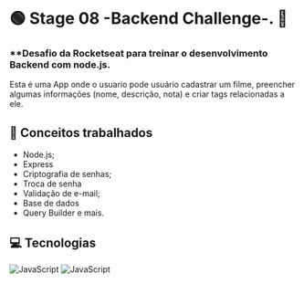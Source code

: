 # :green_circle: Stage 08 -Backend Challenge-. :sunflower:
### **Desafio da Rocketseat para treinar o desenvolvimento Backend com node.js. 

Esta é uma App onde o usuario pode usuário cadastrar um filme, preencher algumas informações (nome, descrição, nota) e criar tags relacionadas a ele.



## :memo: Conceitos trabalhados

- Node.js;
- Express
- Criptografia de senhas;
- Troca de senha
- Validação de e-mail;
- Base de dados
- Query Builder e mais.


## :computer: Tecnologias

<div>
  <!-- HTML5 -->
  <!--<img src="https://img.shields.io/badge/HTML5-E34F26?style=for-the-badge&logo=html5&logoColor=white" alt="HTML5"/>-->
  <!-- CSS3 -->
  <!--<img src="https://img.shields.io/badge/CSS3-1572B6?style=for-the-badge&logo=css3&logoColor=white" alt="CSS3"/>-->

  <!-- JavaScript -->
   <img src="https://img.shields.io/badge/JavaScript-F7DF1E?style=for-the-badge&logo=javascript&logoColor=black" alt="JavaScript"/> 
  
   <!-- Node.js -->
   <img src="https://img.shields.io/badge/Node.js-43853D?style=for-the-badge&logo=node.js&logoColor=white" alt="JavaScript"/> 

  <!-- React Native -->
  <!-- <img src="https://img.shields.io/badge/React_Native-20232A?style=for-the-badge&logo=react&logoColor=61DAFB" alt="React Native"/> -->

  <!-- ReactJS -->
  <!-- <img src="https://img.shields.io/badge/React-20232A?style=for-the-badge&logo=react&logoColor=61DAFB" alt="ReactJS"/> -->
<div/>

